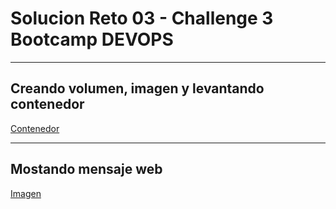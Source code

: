 # **Solucion Reto 03 - Challenge 3 Bootcamp DEVOPS**

---
## **Creando volumen, imagen y levantando contenedor**

[Contenedor](img/imagen1.png)

---
## **Mostando mensaje web**

[Imagen](img/imagen2.png)








